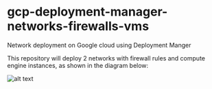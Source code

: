 # gcp-deployment-manager-networks-firewalls-vms
Network deployment on Google cloud using Deployment Manger

This repository will deploy 2 networks with firewall rules and compute engine instances, as shown in the diagram below:

![alt text](https://github.com/krishan03/gcp-deployment-manager-networks-firewalls-vms/blob/master/network.png)